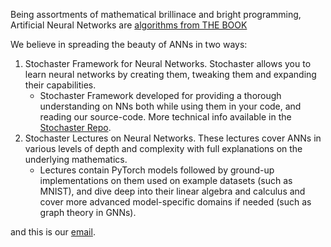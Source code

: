 Being assortments of mathematical brillinace and bright programming, Artificial Neural Networks are [algorithms from THE BOOK](https://en.wikipedia.org/wiki/Proofs_from_THE_BOOK)

We believe in spreading the beauty of ANNs in two ways:

1. Stochaster Framework for Neural Networks. Stochaster allows you to learn neural networks by creating them, tweaking them and expanding their capabilities.
   - Stochaster Framework developed for providing a thorough understanding on NNs both while using them in your code, and reading our source-code. More technical info available in the [Stochaster Repo](https://github.com/StochasterAI/Stochaster).
2. Stochaster Lectures on Neural Networks. These lectures cover ANNs in various levels of depth and complexity with full explanations on the underlying mathematics.
   - Lectures contain PyTorch models followed by ground-up implementations on them used on example datasets (such as MNIST), and dive deep into their linear algebra and calculus and cover more advanced model-specific domains if needed (such as graph theory in GNNs).

and this is our [email](stochaster.ai@gmail.com).
